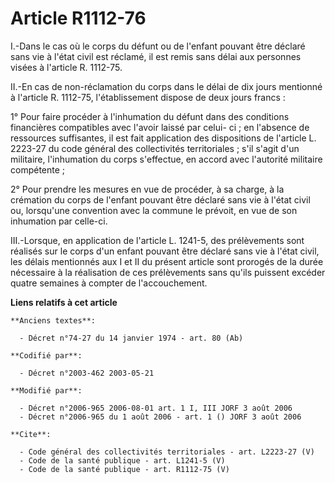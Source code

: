 # Article R1112-76

I.-Dans le cas où le corps du défunt ou de l'enfant pouvant être déclaré sans vie à l'état civil est réclamé, il est remis
sans délai aux personnes visées à l'article R. 1112-75. 

II.-En cas de non-réclamation du corps dans le délai de dix jours mentionné à l'article R. 1112-75, l'établissement dispose
de deux jours francs : 

1° Pour faire procéder à l'inhumation du défunt dans des conditions financières compatibles avec l'avoir laissé par celui-
ci ; en l'absence de ressources suffisantes, il est fait application des dispositions de l'article L. 2223-27 du code général
des collectivités territoriales ; s'il s'agit d'un militaire, l'inhumation du corps s'effectue, en accord avec l'autorité
militaire compétente ; 

2° Pour prendre les mesures en vue de procéder, à sa charge, à la crémation du corps de l'enfant pouvant être déclaré sans
vie à l'état civil ou, lorsqu'une convention avec la commune le prévoit, en vue de son inhumation par celle-ci. 

III.-Lorsque, en application de l'article L. 1241-5, des prélèvements sont réalisés sur le corps d'un enfant pouvant être
déclaré sans vie à l'état civil, les délais mentionnés aux I et II du présent article sont prorogés de la durée nécessaire à
la réalisation de ces prélèvements sans qu'ils puissent excéder quatre semaines à compter de l'accouchement.

**Liens relatifs à cet article**

	**Anciens textes**:

	  - Décret n°74-27 du 14 janvier 1974 - art. 80 (Ab)

	**Codifié par**:

	  - Décret n°2003-462 2003-05-21

	**Modifié par**:

	  - Décret n°2006-965 2006-08-01 art. 1 I, III JORF 3 août 2006
	  - Décret n°2006-965 du 1 août 2006 - art. 1 () JORF 3 août 2006

	**Cite**:

	  - Code général des collectivités territoriales - art. L2223-27 (V)
	  - Code de la santé publique - art. L1241-5 (V)
	  - Code de la santé publique - art. R1112-75 (V)

